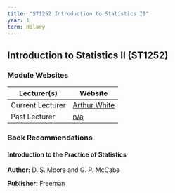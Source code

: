 ```yaml
---
title: "ST1252 Introduction to Statistics II"
year: 1
term: Hilary
---
```

## Introduction to Statistics II (ST1252)
### Module Websites

| Lecturer(s)  | Website |
| ------------- | ------------- |
| Current Lecturer | [Arthur White](https://www.scss.tcd.ie/~arwhite/) |
|  Past Lecturer |  [n/a](https://www.maths.tcd.ie/) |

### Book Recommendations

#### Introduction to the Practice of Statistics

**Author:** D. S. Moore and G. P. McCabe

**Publisher:** Freeman
